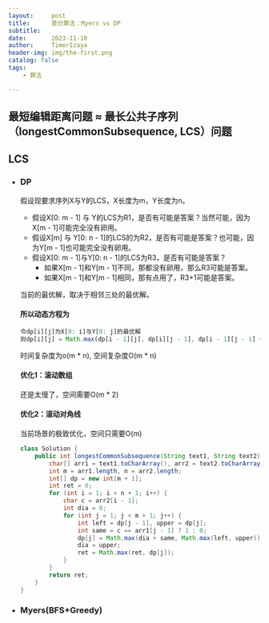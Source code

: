 ```yaml
---
layout:     post
title:      差分算法：Myers vs DP
subtitle:   
date:       2023-11-10
author:     TimerIzaya
header-img: img/the-first.png
catalog: false
tags:
    - 算法

---
```


## 最短编辑距离问题 ≈ 最长公共子序列（longestCommonSubsequence, LCS）问题

## LCS

- ### DP

  假设现要求序列X与Y的LCS，X长度为m，Y长度为n。

  - 假设X[0: m - 1] 与 Y的LCS为R1，是否有可能是答案？当然可能，因为X[m - 1]可能完全没有卵用。
  - 假设X[m] 与 Y[0: n - 1]的LCS的为R2，是否有可能是答案？也可能，因为Y[m - 1]也可能完全没有卵用。
  - 假设X[0: m - 1]与Y[0: n - 1]的LCS为R3，是否有可能是答案？
    - 如果X[m - 1]和Y[m - 1]不同，那都没有卵用，那么R3可能是答案。
    - 如果X[m - 1]和Y[m - 1]相同，那有点用了，R3+1可能是答案。

  当前的最优解，取决于相邻三处的最优解。

  #### 所以动态方程为

  ```javascript
  令dp[i][j]为X[0: i]与Y[0: j]的最优解
  则dp[i][j] = Math.max(dp[i - 1][j], dp[i][j - 1], dp[i - 1][j - 1] + dp[i] == dp[j] ? 1 : 0)
  ```

  时间复杂度为o(m * n), 空间复杂度O(m * n)

  

  #### 优化1：滚动数组

  还是太慢了，空间需要O(m * 2)

  

  #### 优化2：滚动对角线

  当前场景的极致优化，空间只需要O(m)

  ```java
  class Solution {
      public int longestCommonSubsequence(String text1, String text2) {
          char[] arr1 = text1.toCharArray(), arr2 = text2.toCharArray();
          int m = arr1.length, n = arr2.length;
          int[] dp = new int[m + 1];
          int ret = 0;
          for (int i = 1; i < n + 1; i++) {
              char c = arr2[i - 1];
              int dia = 0;
              for (int j = 1; j < m + 1; j++) {
                  int left = dp[j - 1], upper = dp[j];
                  int same = c == arr1[j - 1] ? 1 : 0;
                  dp[j] = Math.max(dia + same, Math.max(left, upper));
                  dia = upper;
                  ret = Math.max(ret, dp[j]);
              }
          }
          return ret;
      }
  }
  ```

  

- ### Myers(BFS+Greedy)




